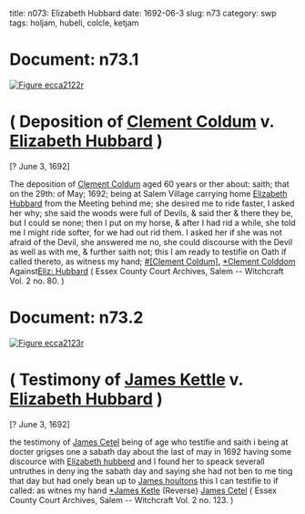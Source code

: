 title: n073: Elizabeth Hubbard
date: 1692-06-3
slug: n73
category: swp
tags: holjam, hubeli, colcle, ketjam




# Document: n73.1

<a href="archives/ecca/large/ecca2122r.jpg" class="jqueryLightbox">![Figure ecca2122r](archives/ecca/thumb/ecca2122r.jpg)</a>

# ( Deposition of [Clement Coldum](/tag/colcle.html) v. [Elizabeth Hubbard](/tag/hubeli.html) )

[? June 3, 1692]

The deposition of [Clement Coldum](/tag/colcle.html) aged 60 years or ther about: saith; that on the 29th: of May; 1692; being at Salem Village carrying home [Elizabeth Hubbard](/tag/hubeli.html) from the Meeting behind me; she desired me to ride faster, I asked her why; she said the woods were full of Devils, & said ther & there they be, but I could se none; then I put on my horse, & after I had rid a while, she told me I might ride softer, for we had out rid them. I asked her if she was not afraid of the Devil, she answered me no, she could discourse with the Devil as well as with me, & further saith not; this I am ready to testifie on Oath if called thereto, as witness my hand;
[#[Clement Coldum].](/tag/colcle.html) [*Clement Colddom](/tag/colcle.html) Against[Eliz: Hubbard](/tag/hubeli.html) ( Essex County Court Archives, Salem -- Witchcraft Vol. 2 no. 80. )

# Document: n73.2

<a href="archives/ecca/large/ecca2123r.jpg" class="jqueryLightbox">![Figure ecca2123r](archives/ecca/thumb/ecca2123r.jpg)</a>

# ( Testimony of [James Kettle](/tag/ketjam.html) v. [Elizabeth Hubbard](/tag/hubeli.html) )

[? June 3, 1692]

the testimony of [James Cetel](/tag/ketjam.html) being of age who testifie and saith i being at docter grigses one a sabath day about the last of may in 1692 having some discource with [Elizabeth hubberd](/tag/hubeli.html) and I found her to speack severall untruthes in deny ing the sabath day and saying she had not ben to me ting that day but had onely bean up to [James houltons](/tag/holjam.html) this I can testifie to if called: as witnes my hand
[*James Ketle](/tag/ketjam.html) (Reverse) [James Cetel](/tag/ketjam.html) ( Essex County Court Archives, Salem -- Witchcraft Vol. 2 no. 123. )